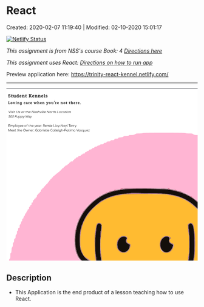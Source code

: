 # React

Created: 2020-02-07 11:19:40 | Modified: 02-10-2020 15:01:17

[![Netlify Status](https://api.netlify.com/api/v1/badges/5279f968-d884-472b-baf0-90efcc154585/deploy-status)](https://app.netlify.com/sites/quizzical-jackson-233162/deploys)


*This assignment is from NSS's course Book: 4 [Directions here](directions.md)*

*This assignment uses React: [Directions on how to run app](reactDirections.md)*

Preview application here: https://trinity-react-kennel.netlify.com/

***

![](screenshot.png)
## Description
- This Application is the end product of a lesson teaching how to use React.
